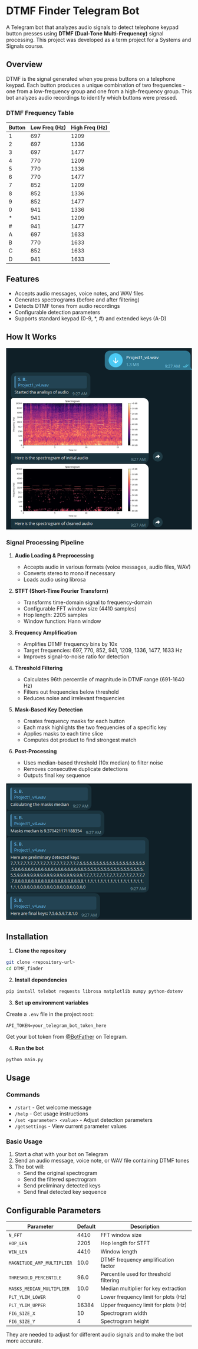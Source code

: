 # DTMF Finder Telegram Bot

A Telegram bot that analyzes audio signals to detect telephone keypad button presses using **DTMF (Dual-Tone Multi-Frequency)** signal processing. This project was developed as a term project for a Systems and Signals course.

## Overview

DTMF is the signal generated when you press buttons on a telephone keypad. Each button produces a unique combination of two frequencies - one from a low-frequency group and one from a high-frequency group. This bot analyzes audio recordings to identify which buttons were pressed.

### DTMF Frequency Table

| Button | Low Freq (Hz) | High Freq (Hz) |
|--------|---------------|----------------|
| 1      | 697           | 1209           |
| 2      | 697           | 1336           |
| 3      | 697           | 1477           |
| 4      | 770           | 1209           |
| 5      | 770           | 1336           |
| 6      | 770           | 1477           |
| 7      | 852           | 1209           |
| 8      | 852           | 1336           |
| 9      | 852           | 1477           |
| 0      | 941           | 1336           |
| *      | 941           | 1209           |
| #      | 941           | 1477           |
| A      | 697           | 1633           |
| B      | 770           | 1633           |
| C      | 852           | 1633           |
| D      | 941           | 1633           |

## Features

- Accepts audio messages, voice notes, and WAV files
- Generates spectrograms (before and after filtering)
- Detects DTMF tones from audio recordings
- Configurable detection parameters
- Supports standard keypad (0-9, *, #) and extended keys (A-D)

## How It Works

![Bot Demo](pics/Screenshot%202025-10-16%20193433.png)

### Signal Processing Pipeline

1. **Audio Loading & Preprocessing**
   - Accepts audio in various formats (voice messages, audio files, WAV)
   - Converts stereo to mono if necessary
   - Loads audio using librosa

2. **STFT (Short-Time Fourier Transform)**
   - Transforms time-domain signal to frequency-domain
   - Configurable FFT window size (4410 samples)
   - Hop length: 2205 samples
   - Window function: Hann window

3. **Frequency Amplification**
   - Amplifies DTMF frequency bins by 10x
   - Target frequencies: 697, 770, 852, 941, 1209, 1336, 1477, 1633 Hz
   - Improves signal-to-noise ratio for detection

4. **Threshold Filtering**
   - Calculates 96th percentile of magnitude in DTMF range (691-1640 Hz)
   - Filters out frequencies below threshold
   - Reduces noise and irrelevant frequencies

5. **Mask-Based Key Detection**
   - Creates frequency masks for each button
   - Each mask highlights the two frequencies of a specific key
   - Applies masks to each time slice
   - Computes dot product to find strongest match

6. **Post-Processing**
   - Uses median-based threshold (10x median) to filter noise
   - Removes consecutive duplicate detections
   - Outputs final key sequence

![Detection Results](pics/Screenshot%202025-10-16%20193521.png)

## Installation

1. **Clone the repository**
```bash
git clone <repository-url>
cd DTMF_finder
```

2. **Install dependencies**
```bash
pip install telebot requests librosa matplotlib numpy python-dotenv
```

3. **Set up environment variables**

Create a `.env` file in the project root:
```
API_TOKEN=your_telegram_bot_token_here
```

Get your bot token from [@BotFather](https://t.me/botfather) on Telegram.

4. **Run the bot**
```bash
python main.py
```

## Usage

### Commands

- `/start` - Get welcome message
- `/help` - Get usage instructions
- `/set <parameter> <value>` - Adjust detection parameters
- `/getsettings` - View current parameter values

### Basic Usage

1. Start a chat with your bot on Telegram
2. Send an audio message, voice note, or WAV file containing DTMF tones
3. The bot will:
   - Send the original spectrogram
   - Send the filtered spectrogram
   - Send preliminary detected keys
   - Send final detected key sequence

## Configurable Parameters

| Parameter | Default | Description |
|-----------|---------|-------------|
| `N_FFT` | 4410 | FFT window size |
| `HOP_LEN` | 2205 | Hop length for STFT |
| `WIN_LEN` | 4410 | Window length |
| `MAGNITUDE_AMP_MULTIPLIER` | 10.0 | DTMF frequency amplification factor |
| `THRESHOLD_PERCENTILE` | 96.0 | Percentile used for threshold filtering |
| `MASKS_MEDIAN_MULTIPLIER` | 10.0 | Median multiplier for key extraction |
| `PLT_YLIM_LOWER` | 0 | Lower frequency limit for plots (Hz) |
| `PLT_YLIM_UPPER` | 16384 | Upper frequency limit for plots (Hz) |
| `FIG_SIZE_X` | 10 | Spectrogram width |
| `FIG_SIZE_Y` | 4 | Spectrogram height |

They are needed to adjust for different audio signals and to make the bot more accurate.

